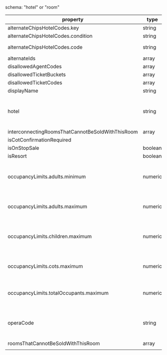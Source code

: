schema: "hotel" or "room"

| property | type | value/example | reason | mandatory? |
|---|---|---|---|---|
| alternateChipsHotelCodes.key | string |  |  | false |
| alternateChipsHotelCodes.condition | string |  |  | false |
| alternateChipsHotelCodes.code | string | ALTSSI | Another hotel code | false |
| alternateIds | array |  |  |  |
| disallowedAgentCodes | array |  |  |  |
| disallowedTicketBuckets | array |  |  |  |
| disallowedTicketCodes | array |  |  |  |
| displayName | string | Best Hotel |  | false |
| hotel | string | RESALT | If it's a "room" schema we need to link it to a "hotel" resource | false |
| interconnectingRoomsThatCannotBeSoldWithThisRoom | array |  |  | false |
| isCotConfirmationRequired | | | | |
| isOnStopSale | boolean |  |  |  |
| isResort | boolean |  |  | false |
| occupancyLimits.adults.minimum | numeric | 1 | Minimum number of adults required in this room | true |
| occupancyLimits.adults.maximum | numeric | 3 | Maximum number of adults allowed in this room | false |
| occupancyLimits.children.maximum | numeric | 3 | Maximum number of children allowed in this room | false |
| occupancyLimits.cots.maximum | numeric | 1 | Maximum number of cots allowed in this room | true |
| occupancyLimits.totalOccupants.maximum | numeric | 1 | Describe how many people fit into this room | true |
| operaCode | string | ATH-MOO4 | Concatenation of the Opera propery code and room code | false |
| roomsThatCannotBeSoldWithThisRoom | array |  |  | false |
|  |  |  |  |  |
